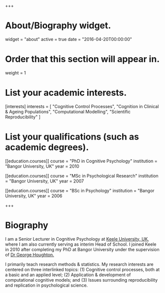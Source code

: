 +++
# About/Biography widget.
widget = "about"
active = true
date = "2016-04-20T00:00:00"

# Order that this section will appear in.
weight = 1

# List your academic interests.
[interests]
  interests = [
    "Cognitive Control Processes",
    "Cognition in Clinical & Ageing Populations",
    "Computational Modelling",
    "Scientific Reproducibility"
  ]

# List your qualifications (such as academic degrees).
[[education.courses]]
  course = "PhD in Cognitive Psychology"
  institution = "Bangor University, UK"
  year = 2010

[[education.courses]]
  course = "MSc in Psychological Research"
  institution = "Bangor University, UK"
  year = 2007

[[education.courses]]
  course = "BSc in Psychology"
  institution = "Bangor University, UK"
  year = 2006
 
+++

# Biography
I am a Senior Lecturer in Cognitive Psychology at [Keele University, UK](https://www.keele.ac.uk/psychology/), where I am also currently serving as interim Head of School. I joined Keele in 2010 after completing my PhD at Bangor University under the supervision of [Dr George Houghton.](https://www.bangor.ac.uk/psychology/people/profiles/george_houghton.php.en)

I primarily teach research methods & statistics. My research interests are centered on three interlinked topics: (1) Cognitive control processes, both at a basic and an applied level; (2) Application & development of computational cognitive models; and (3) Issues surrounding reproducibility and replication in psychological science.  
